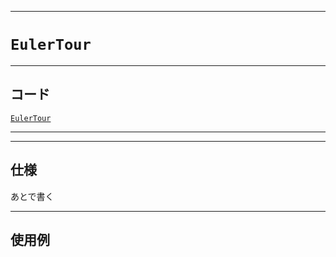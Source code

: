 _____

# `EulerTour`

_____

## コード

[`EulerTour`](https://github.com/titan-23/Library_py/blob/main/Graph/EulerTour.py)
<!-- code=https://github.com/titan-23/Library_py/blob/main/Graph\EulerTour.py -->

_____


_____

## 仕様

あとで書く

_____

## 使用例

```python
```
